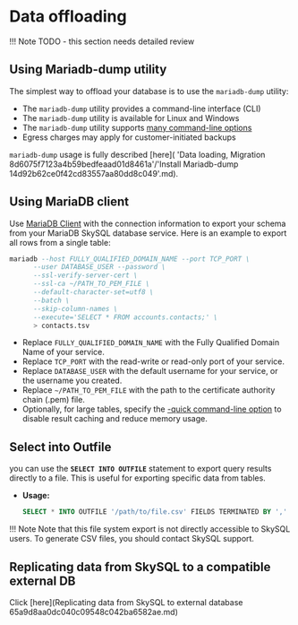 # Data offloading

!!! Note
    TODO - this section needs detailed review


## **Using Mariadb-dump utility**

The simplest way to offload your database is to use the `mariadb-dump` utility:

- The `mariadb-dump` utility provides a command-line interface (CLI)
- The `mariadb-dump` utility is available for Linux and Windows
- The `mariadb-dump` utility supports [many command-line options](https://mariadb.com/docs/skysql-dbaas/ref/mdb/cli/mariadb-dump/)
- Egress charges may apply for customer-initiated backups

`mariadb-dump` usage is fully described [here](
'Data loading, Migration 8d6075f7123a4b59bedfeaad01d8461a'/'Install Mariadb-dump 14d92b62ce0f42cd83557aa80dd8c049'.md). 

## **Using MariaDB client**

Use [MariaDB Client](https://mariadb.com/docs/skysql-previous-release/connect/clients/mariadb-client/) with the connection information to export your schema from your MariaDB SkySQL database service. Here is an example to export all rows from a single table:

```sql
mariadb --host FULLY_QUALIFIED_DOMAIN_NAME --port TCP_PORT \
      --user DATABASE_USER --password \
      --ssl-verify-server-cert \
      --ssl-ca ~/PATH_TO_PEM_FILE \
      --default-character-set=utf8 \
      --batch \
      --skip-column-names \
      --execute='SELECT * FROM accounts.contacts;' \
      > contacts.tsv
```

- Replace `FULLY_QUALIFIED_DOMAIN_NAME` with the Fully Qualified Domain Name of your service.
- Replace `TCP_PORT` with the read-write or read-only port of your service.
- Replace `DATABASE_USER` with the default username for your service, or the username you created.
- Replace `~/PATH_TO_PEM_FILE` with the path to the certificate authority chain (.pem) file.
- Optionally, for large tables, specify the [-quick command-line option](https://mariadb.com/docs/skysql-previous-release/ref/mdb/cli/mariadb/quick/) to disable result caching and reduce memory usage.

## **Select into Outfile**

you can use the **`SELECT INTO OUTFILE`** statement to export query results directly to a file. This is useful for exporting specific data from tables.

- **Usage:**
    
    ```sql
    SELECT * INTO OUTFILE '/path/to/file.csv' FIELDS TERMINATED BY ',' FROM your_table;
    ```
    

!!! Note
    Note that this file system export is not directly accessible to SkySQL users. To generate CSV files, you should contact SkySQL support.


## Replicating data from SkySQL to a compatible external DB

Click [here](Replicating data from SkySQL to external database 65a9d8aa0dc040c09548c042ba6582ae.md)
